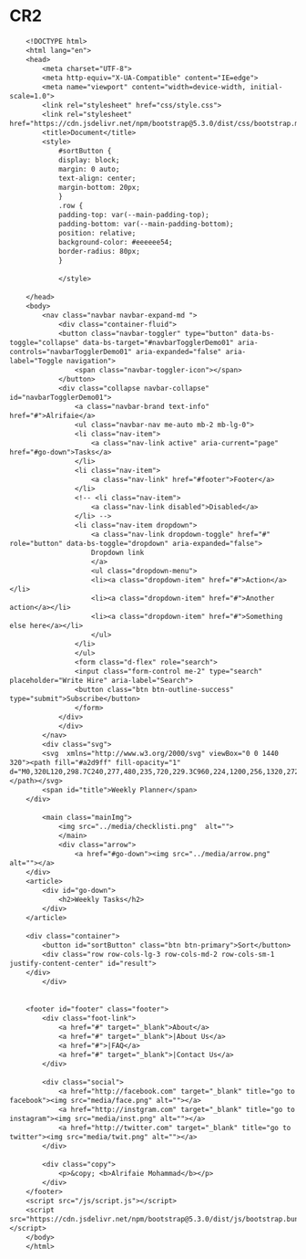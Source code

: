 # CR2
        <!DOCTYPE html>
        <html lang="en">
        <head>
            <meta charset="UTF-8">
            <meta http-equiv="X-UA-Compatible" content="IE=edge">
            <meta name="viewport" content="width=device-width, initial-scale=1.0">
            <link rel="stylesheet" href="css/style.css">
            <link rel="stylesheet" href="https://cdn.jsdelivr.net/npm/bootstrap@5.3.0/dist/css/bootstrap.min.css">
            <title>Document</title>
            <style>
                #sortButton {
                display: block;
                margin: 0 auto;
                text-align: center;
                margin-bottom: 20px;
                }
                .row {                
                padding-top: var(--main-padding-top);
                padding-bottom: var(--main-padding-bottom);
                position: relative;
                background-color: #eeeeee54;
                border-radius: 80px;
                }
                
                </style>
                
        </head>
        <body>
            <nav class="navbar navbar-expand-md ">
                <div class="container-fluid">
                <button class="navbar-toggler" type="button" data-bs-toggle="collapse" data-bs-target="#navbarTogglerDemo01" aria-controls="navbarTogglerDemo01" aria-expanded="false" aria-label="Toggle navigation">
                    <span class="navbar-toggler-icon"></span>
                </button>
                <div class="collapse navbar-collapse" id="navbarTogglerDemo01">
                    <a class="navbar-brand text-info" href="#">Alrifaie</a>
                    <ul class="navbar-nav me-auto mb-2 mb-lg-0">
                    <li class="nav-item">
                        <a class="nav-link active" aria-current="page" href="#go-down">Tasks</a>
                    </li>
                    <li class="nav-item">
                        <a class="nav-link" href="#footer">Footer</a>
                    </li>
                    <!-- <li class="nav-item">
                        <a class="nav-link disabled">Disabled</a>
                    </li> -->
                    <li class="nav-item dropdown">
                        <a class="nav-link dropdown-toggle" href="#" role="button" data-bs-toggle="dropdown" aria-expanded="false">
                        Dropdown link
                        </a>
                        <ul class="dropdown-menu">
                        <li><a class="dropdown-item" href="#">Action</a></li>
                        <li><a class="dropdown-item" href="#">Another action</a></li>
                        <li><a class="dropdown-item" href="#">Something else here</a></li>
                        </ul>
                    </li>
                    </ul>
                    <form class="d-flex" role="search">
                    <input class="form-control me-2" type="search" placeholder="Write Hire" aria-label="Search">
                    <button class="btn btn-outline-success" type="submit">Subscribe</button>
                    </form>
                </div>
                </div>
            </nav>
            <div class="svg">
            <svg  xmlns="http://www.w3.org/2000/svg" viewBox="0 0 1440 320"><path fill="#a2d9ff" fill-opacity="1"  d="M0,320L120,298.7C240,277,480,235,720,229.3C960,224,1200,256,1320,272L1440,288L1440,0L1320,0C1200,0,960,0,720,0C480,0,240,0,120,0L0,0Z"></path></svg>
            <span id="title">Weekly Planner</span>
        </div>

            <main class="mainImg">
                <img src="../media/checklisti.png"  alt="">
                </main>
                <div class="arrow">
                    <a href="#go-down"><img src="../media/arrow.png" alt=""></a>
        </div>
        <article>
            <div id="go-down">
                <h2>Weekly Tasks</h2>
            </div>
        </article>
        
        <div class="container">
            <button id="sortButton" class="btn btn-primary">Sort</button>
            <div class="row row-cols-lg-3 row-cols-md-2 row-cols-sm-1 justify-content-center" id="result">
        </div>
            </div>
        
        
        <footer id="footer" class="footer">
            <div class="foot-link">
                <a href="#" target="_blank">About</a>
                <a href="#" target="_blank">|About Us</a>
                <a href="#">|FAQ</a>
                <a href="#" target="_blank">|Contact Us</a>
            </div>

            <div class="social">
                <a href="http://facebook.com" target="_blank" title="go to facebook"><img src="media/face.png" alt=""></a>
                <a href="http://instgram.com" target="_blank" title="go to instagram"><img src="media/inst.png" alt=""></a>
                <a href="http://twitter.com" target="_blank" title="go to twitter"><img src="media/twit.png" alt=""></a>
            </div>
            
            <div class="copy">
                <p>&copy; <b>Alrifaie Mohammad</b></p>
            </div>
        </footer>
        <script src="/js/script.js"></script>
        <script src="https://cdn.jsdelivr.net/npm/bootstrap@5.3.0/dist/js/bootstrap.bundle.min.js"></script> 
        </body>
        </html>
